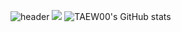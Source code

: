 ![header](https://capsule-render.vercel.app/api?type=waving&color=00ADD8&height=300&section=header&text="Hello,%20TAEWOO"&fontSize=70&fontColor=000000&animation=fadeIn)
<img src="https://img.shields.io/badge/Python-3776AB?style=flat-square&logo=python&logoColor=ffffff"/></a>
![TAEW00's GitHub stats](https://github-readme-stats.vercel.app/api?username=사용자ID&show_icons=true&theme=radical)
